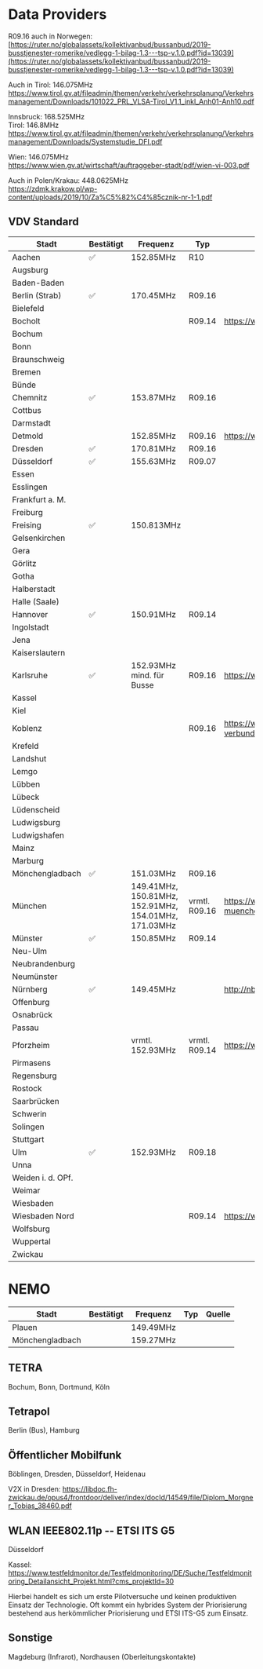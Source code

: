# Data Providers

R09.16 auch in Norwegen:
[https://ruter.no/globalassets/kollektivanbud/bussanbud/2019-busstjenester-romerike/vedlegg-1-bilag-1.3---tsp-v.1.0.pdf?id=13039](https://ruter.no/globalassets/kollektivanbud/bussanbud/2019-busstjenester-romerike/vedlegg-1-bilag-1.3---tsp-v.1.0.pdf?id=13039)

Auch in Tirol: 146.075MHz
<https://www.tirol.gv.at/fileadmin/themen/verkehr/verkehrsplanung/Verkehrsmanagement/Downloads/101022_PRL_VLSA-Tirol_V1.1_inkl_Anh01-Anh10.pdf>

Innsbruck: 168.525MHz\
Tirol: 146.8MHz\
<https://www.tirol.gv.at/fileadmin/themen/verkehr/verkehrsplanung/Verkehrsmanagement/Downloads/Systemstudie_DFI.pdf>

Wien: 146.075MHz\
<https://www.wien.gv.at/wirtschaft/auftraggeber-stadt/pdf/wien-vi-003.pdf>

Auch in Polen/Krakau: 448.0625MHz\
<https://zdmk.krakow.pl/wp-content/uploads/2019/10/Za%C5%82%C4%85cznik-nr-1-1.pdf>

## VDV Standard

| Stadt              | Bestätigt  | Frequenz                         | Typ            | Quelle
|--------------------|------------|----------------------------------|----------------|----------------------------------------------------------------------------------------------------------------------------------------------------------------------------------------------------------------|
| Aachen             | ✅         | 152.85MHz                        | R10            |                                                                                                                                                                                                                |
| Augsburg           |            |                                  |                |                                                                                                                                                                                                                |
| Baden-Baden        |            |                                  |                |                                                                                                                                                                                                                |
| Berlin (Strab)     | ✅         | 170.45MHz                        | R09.16         |                                                                                                                                                                                                                |
| Bielefeld          |            |                                  |                |                                                                                                                                                                                                                |
| Bocholt            |            |                                  | R09.14         | <https://www.bocholt.de/uploads/media/Angaben_im_Rahmen_der_Vorabbekanntmachung.pdf>                                                                                                                           |
| Bochum             |            |                                  |                |                                                                                                                                                                                                                |
| Bonn               |            |                                  |                |                                                                                                                                                                                                                |
| Braunschweig       |            |                                  |                |                                                                                                                                                                                                                |
| Bremen             |            |                                  |                |                                                                                                                                                                                                                |
| Bünde              |            |                                  |                |                                                                                                                                                                                                                |
| Chemnitz           | ✅         | 153.87MHz                        | R09.16         |                                                                                                                                                                                                                |
| Cottbus            |            |                                  |                |                                                                                                                                                                                                                |
| Darmstadt          |            |                                  |                |                                                                                                                                                                                                                |
| Detmold            |            | 152.85MHz                        | R09.16         | <https://www.detmold.de/fileadmin/user_upload/startseite/Wirtschaft_und_Wissenschaft_in_Detmold/Verkehr/OePNVG_NRW/Anlage_3_Beschreibung_Busbeschleunigung_und_Auflistung_aller_Ampelanlagen_LSA.pdf>          |
| Dresden            | ✅         | 170.81MHz                        | R09.16         |                                                                                                                                                                                                                |
| Düsseldorf         | ✅         | 155.63MHz                        | R09.07         |                                                                                                                                                                                                                |
| Essen              |            |                                  |                |                                                                                                                                                                                                                |
| Esslingen          |            |                                  |                |                                                                                                                                                                                                                |
| Frankfurt a. M.    |            |                                  |                |                                                                                                                                                                                                                |
| Freiburg           |            |                                  |                |                                                                                                                                                                                                                |
| Freising           | ✅         | 150.813MHz                       |                |                                                                                                                                                                                                                |
| Gelsenkirchen      |            |                                  |                |                                                                                                                                                                                                                |
| Gera               |            |                                  |                |                                                                                                                                                                                                                |
| Görlitz            |            |                                  |                |                                                                                                                                                                                                                |
| Gotha              |            |                                  |                |                                                                                                                                                                                                                |
| Halberstadt        |            |                                  |                |                                                                                                                                                                                                                |
| Halle (Saale)      |            |                                  |                |                                                                                                                                                                                                                |
| Hannover           | ✅         | 150.91MHz                        | R09.14         |                                                                                                                                                                                                                |
| Ingolstadt         |            |                                  |                |                                                                                                                                                                                                                |
| Jena               |            |                                  |                |                                                                                                                                                                                                                |
| Kaiserslautern     |            |                                  |                |                                                                                                                                                                                                                |
| Karlsruhe          | ✅         | 152.93MHz mind. für Busse        | R09.16         | <https://www.pforzheim.de/fileadmin/user_upload/veroeffentlichungen/vr_koenigsbach_neulingen/anlage_3_lsa_beschreibung_und_telegramm.pdf>                                                                      |
| Kassel             |            |                                  |                |                                                                                                                                                                                                                |
| Kiel               |            |                                  |                |                                                                                                                                                                                                                |
| Koblenz            |            |                                  | R09.16         | <https://www.koblenz.de/downloads/aemter-und-eigenbetriebe/presse-und-oeffentlichkeitsarbeit/nahverkehrsplan/17.11.2015-qualitaetsanforderungen-der-stadt-koblenz-auf-basis-des-verbundstandards.pdf?cid=b91>  |
| Krefeld            |            |                                  |                |                                                                                                                                                                                                                |
| Landshut           |            |                                  |                |                                                                                                                                                                                                                |
| Lemgo              |            |                                  |                |                                                                                                                                                                                                                |
| Lübben             |            |                                  |                |                                                                                                                                                                                                                |
| Lübeck             |            |                                  |                |                                                                                                                                                                                                                |
| Lüdenscheid        |            |                                  |                |                                                                                                                                                                                                                |
| Ludwigsburg        |            |                                  |                |                                                                                                                                                                                                                |
| Ludwigshafen       |            |                                  |                |                                                                                                                                                                                                                |
| Mainz              |            |                                  |                |                                                                                                                                                                                                                |
| Marburg            |            |                                  |                |                                                                                                                                                                                                                |
| Mönchengladbach    | ✅         | 151.03MHz                        | R09.16         |                                                                                                                                                                                                                |
| München            |            | 149.41MHz, 150.81MHz, 152.91MHz, 154.01MHz, 171.03MHz | vrmtl. R09.16  | <https://www.tirol.gv.at/fileadmin/themen/verkehr/verkehrsplanung/Verkehrsmanagement/Downloads/101022_PRL_VLSA-Tirol_V1.1_inkl_Anh01-Anh10.pdf>, <https://www.mvv-muenchen.de/fileadmin/mediapool/07-Ueber_den_MVV/02-Dokumente/Ausschreibungen/Muster_2021_LB.pdf> |
| Münster            | ✅         | 150.85MHz                        | R09.14         |                                                                                                                                                                                                                |
| Neu-Ulm            |            |                                  |                |                                                                                                                                                                                                                |
| Neubrandenburg     |            |                                  |                |                                                                                                                                                                                                                |
| Neumünster         |            |                                  |                |                                                                                                                                                                                                                |
| Nürnberg         |  ✅      | 149.45MHz                 |                | <http://nbgsdr.ddns.net>                                                                                                                                                                                       |
| Offenburg          |            |                                  |                |                                                                                                                                                                                                                |
| Osnabrück          |            |                                  |                |                                                                                                                                                                                                                |
| Passau             |            |                                  |                |                                                                                                                                                                                                                |
| Pforzheim          |            | vrmtl. 152.93MHz                 | vrmtl. R09.14  | <https://www.pforzheim.de/fileadmin/user_upload/veroeffentlichungen/vr_koenigsbach_neulingen/anlage_3_lsa_beschreibung_und_telegramm.pdf>                                                                      |
| Pirmasens          |            |                                  |                |                                                                                                                                                                                                                |
| Regensburg         |            |                                  |                |                                                                                                                                                                                                                |
| Rostock            |            |                                  |                |                                                                                                                                                                                                                |
| Saarbrücken        |            |                                  |                |                                                                                                                                                                                                                |
| Schwerin           |            |                                  |                |                                                                                                                                                                                                                |
| Solingen           |            |                                  |                |                                                                                                                                                                                                                |
| Stuttgart          |            |                                  |                |                                                                                                                                                                                                                |
| Ulm                | ✅         | 152.93MHz                        | R09.18         |                                                                                                                                                                                                                |
| Unna               |            |                                  |                |                                                                                                                                                                                                                |
| Weiden i. d. OPf.  |            |                                  |                |                                                                                                                                                                                                                |
| Weimar             |            |                                  |                |                                                                                                                                                                                                                |
| Wiesbaden          |            |                                  |                |                                                                                                                                                                                                                |
| Wiesbaden Nord     |            |                                  | R09.14         | <https://www.bocholt.de/uploads/media/Angaben_im_Rahmen_der_Vorabbekanntmachung.pdf>                                                                                                                           |
| Wolfsburg          |            |                                  |                |                                                                                                                                                                                                                |
| Wuppertal          |            |                                  |                |                                                                                                                                                                                                                |
| Zwickau            |            |                                  |                |                                                                                                                                                                                                                |

# NEMO

| Stadt              | Bestätigt  | Frequenz                         | Typ            | Quelle
|--------------------|------------|----------------------------------|----------------|----------------------------------------------------------------------------------------------------------------------------------------------------------------------------------------------------------------|
| Plauen             |            | 149.49MHz                        |                |                                                                                                                                                                                                                |
| Mönchengladbach    |            | 159.27MHz                        |                |                                                                                                                                                                                                                | 

## TETRA

Bochum, Bonn, Dortmund, Köln

## Tetrapol

Berlin (Bus), Hamburg

## Öffentlicher Mobilfunk

Böblingen, Dresden, Düsseldorf, Heidenau

V2X in Dresden:
<https://libdoc.fh-zwickau.de/opus4/frontdoor/deliver/index/docId/14549/file/Diplom_Morgner_Tobias_38460.pdf>

## WLAN IEEE802.11p -- ETSI ITS G5

Düsseldorf

Kassel:
<https://www.testfeldmonitor.de/Testfeldmonitoring/DE/Suche/Testfeldmonitoring_Detailansicht_Projekt.html?cms_projektId=30>

Hierbei handelt es sich um erste Pilotversuche und keinen produktiven
Einsatz der Technologie. Oft kommt ein hybrides System der Priorisierung
bestehend aus herkömmlicher Priorisierung und ETSI ITS-G5 zum Einsatz.

## Sonstige

Magdeburg (Infrarot), Nordhausen (Oberleitungskontakte)
